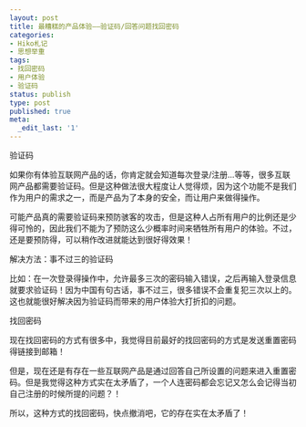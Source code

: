 ```yaml
---
layout: post
title: 最糟糕的产品体验——验证码/回答问题找回密码
categories:
- Hiko札记
- 思想举重
tags:
- 找回密码
- 用户体验
- 验证码
status: publish
type: post
published: true
meta:
  _edit_last: '1'
---
```

验证码

如果你有体验互联网产品的话，你肯定就会知道每次登录/注册...等等，很多互联网产品都需要验证码。但是这种做法很大程度让人觉得烦，因为这个功能不是我们作为用户的需求之一，而是产品为了本身的安全，而让用户来做得操作。

可能产品真的需要验证码来预防骇客的攻击，但是这种人占所有用户的比例还是少得可怜的，因此我们不能为了预防这么少概率时间来牺牲所有用户的体验。不过，还是要预防得，可以稍作改进就能达到很好得效果！

解决方法：事不过三的验证码

比如：在一次登录得操作中，允许最多三次的密码输入错误，之后再输入登录信息就要求验证码！因为中国有句古话，事不过三，很多错误不会重复犯三次以上的。这也就能很好解决因为验证码而带来的用户体验大打折扣的问题。

找回密码

现在找回密码的方式有很多中，我觉得目前最好的找回密码的方式是发送重置密码得链接到邮箱！

但是，现在还是有存在一些互联网产品是通过回答自己所设置的问题来进入重置密码。但是我觉得这种方式实在太矛盾了，一个人连密码都会忘记又怎么会记得当初自己注册的时候所提的问题？！

所以，这种方式的找回密码，快点撤消吧，它的存在实在太矛盾了！




